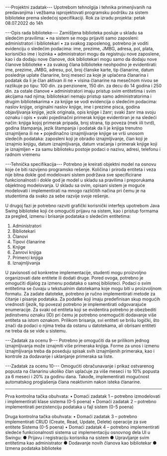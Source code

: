 ---Projektni zadatak---
Upotrebom tehnolgija i tehnika primenjivanih na predavanjima i vežbama isprojektovati programsku podršku za sistem biblioteke prema sledećoj specifikaciji.
Rok za izradu projekta: petak 08.07.2022 do 14h

---Opis rada biblioteke---
Zamišljena biblioteka posluje u skladu sa sledećim pravilima:
• na sistem se mogu prijaviti samo zaposleni: administratori i bibliotekari
• za svakog zaposlenog, potrebno je voditi evidenciju o sledećim podacima: ime, prezime, JMBG, adresa, pol, plata, korisničko ime i lozinka
• administratori mogu da registruju nove zaposlene, kao i da dodaju nove članove, dok bibliotekari mogu samo da dodaju nove članove biblioteke
• za svakog člana bilblioteke neohpodno je evidentirati: ime, prezime, JMBG, adresu, pol, broj članske karte, tip članarine, datum poslednje uplate članarine, broj meseci za koje je uplaćena članarina i podatak da li je član aktivan ili ne
• visina članarine na mesečnom nivou se razlikuje po tipu: 100 din. za penzionere, 150 din. za decu do 14 godina i 250 din. za ostale članove
• administratori imaju pristup svim entitetima i svim akcijama nad njima; bibliotekari nemaju pristup samo administratorima i drugim bibliotekarima
• za knjige se vodi evidencija o sledećim podacima: naslov knjige, originalni naslov knjige, ime i prezime pisca, godina objavljivanja knjige, jezik originala, opis knjige i žanr; svaki žanr ima svoju oznaku i opis
• svaki pojedinačni primerak knjige evidentiran je na sledeći način: knjiga kojoj primerak pripada, broj strana, tip poveza (mek iili tvrd), godina štampanja, jezik štampanja i podatak da li je knjiga trenutno iznajmljena ili ne
• pojedinačno iznajmljivanje knjige se vrši unosom sledećih podataka: zaposleni koji je obradio iznajmljivanje, član koji je iznajmio knjigu, datum iznajmljivanja, datum vraćanja i primerak knjige koji je iznajmljen
• za samu biblioteku postoje podaci o nazivu, adresi, telefonu i radnom vremenu

---Tehnička specifikacija---
Potrebno je kreirati objektni model na osnovu koje će biti razvijeno programsko rešenje. Količina i priroda entiteta i veza nije bitna dokle god modelovani sistem podržava sve specificirane funkcionalnosti i dokle god je model u skladu sa pravilima i preporukama objektnog modelovanja. U skladu sa ovim, opisani sistem je moguće modelovati i implementirati na mnogo različitih načina pri čemu je na studentima da svako za sebe razvije svoje rešenje.

U drugoj fazi je potrebno razviti grafički korisnički interfejs upotrebom Java Swing biblioteke koji će omogućiti prijavu na sistem, kao i pristup formama za pregled, izmenu i brisanje podataka o sledećim entitetima:
1. Administratori
2. Bibliotekari
3. Članovi
4. Tipovi članarine
5. Knjige
6. Žanrovi knjiga
7. Primerci knjiga
8. Iznajmljivanja

U zavisnosti od konkretne implementacije, studenti mogu proizvoljno organizovati date entitete ili dodati druge. Pored ovoga, potrebno je omogućiti dijalog za izmenu podataka o samoj biblioteci. Podaci o svim entitetima se čuvaju u tekstualnim datotekama koje mogu biti u proizvoljnom formatu. Za zadate datoteke, potrebno je ručno implementirati metode za čitanje i pisanje podataka. Za podatke koji imaju predefinisan skup mogućih vrednosti (jezik, tip poveza) potrebno je implementirati odgovarajuće enumeracije.
Za svaki od entiteta koji se evidentira potrebno je obezbediti jedinstvenu oznaku (ID) pri čemu je potrebno onemogućiti dodavanje više entiteta sa istom oznakom.
Prilikom brisanja, svi entiteti se brišu logički, što znači da podaci o njima treba da ostanu u datotekama, ali obrisani entiteti ne treba da se vide u sistemu.

---Zadatak za ocenu 9---
Potrebno je omogućiti da se prilikom jednog iznajmljivanja može iznajmiti više primeraka knjiga. Forme za unos i izmenu iznajmljivanja treba da poseduju spisak svih iznajmljenih primeraka, kao i kontrole za dodavanje i uklanjanje primeraka sa liste.

---Zadatak za ocenu 10---
Omogućiti obračunavanje i prikaz ostvarenog popusta na članarinu ukoliko član uplaćuje za više meseci i to 10% popusta za 6 meseci i 20% za godinu dana. Takođe, implementirati mogućnost automatskog proglašenja člana neaktivnim nakon isteka članarine.

-------------------------
Prva kontrolna tačka obuhvata:
• Domaći zadatak 1 – potrebno izmodelovati i implementirati klase sistema (0-5 poena)
• Domaći zadatak 2 – potrebno implementirati perzistenciju podataka u fajl sistem (0-5 poena)

Druga kontrolna tačka obuhvata:
• Domaći zadatak 3 – potrebno implementirati CRUD (Create, Read, Update, Delete) operacije za sve entitete Sistema (0-5 poena)
• Domaći zadatak 4 – potrebno implementirati sledeće funkcionalnosti sistema uz implementaciju osnovnog dela UI u Swingu:
● Prijavu i registraciju korisnika na sistem
● Upravljanje svim entitetima kao administrator
● Dodavanje novih članova kao bibliotekar
● Izmena podataka biblioteke
